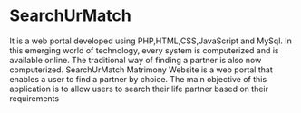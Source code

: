 # SearchUrMatch
It is a web portal developed using PHP,HTML,CSS,JavaScript and MySql.
In this emerging world of technology, every system is computerized and is available online. The traditional way of finding a partner is also now computerized. SearchUrMatch Matrimony Website is a web portal that enables a user to find a partner by choice. The main objective of this application is to allow users to search their life partner based on their requirements
